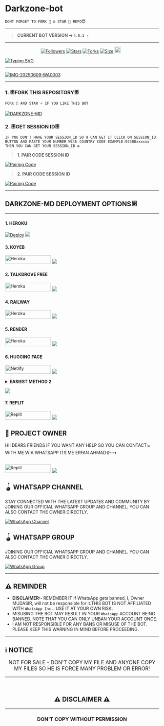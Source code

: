 # Darkzone-bot
```
DONT FORGET TO FORK 🍴 & STAR 🌟 REPO😇
```
---

> **CURRENT BOT VERSION ➜ `4.5.1 ⚡`**
---





  <p align="center">
<a href="https://github.com/mrfrank-ofc/followers"><img title="Followers" src="https://img.shields.io/github/followers/saasipro?color=blue&style=flat-square"></a>
<a href="https://github.com/saasipro/Darkzone-bot/stargazers/"><img title="Stars" src="https://img.shields.io/github/stars/saasipro/Darkzone-bot?color=blue&style=flat-square"></a>
<a href="https://github.com/saasipro/Darkzone-bot/network/members"><img title="Forks" src="https://img.shields.io/github/forks/saasipro/Darkzone-bot?color=blue&style=flat-square"></a>
<a href="https://github.com/saasipro/Darkzone-bot/"><img title="Size" src="https://img.shields.io/github/repo-size/saasipro/Darkzone-bot?style=flat-square&color=green"></a>
<a href="https://github.com/saasipro/Darkzone-bot/graphs/commit-activity"><img height="20" src="https://img.shields.io/badge/Maintained%3F-yes-green.svg"></a>&nbsp;&nbsp;
</p>
<p align='center'>
</p>

<a href="https://git.io/typing-svg"><img src="https://readme-typing-svg.demolab.com?font=Black+Ops+One&size=50&pause=1000&color=1BAFBAFF&center=true&width=810&height=100&lines=+THANKS FOR CHOOSING+ALI-MD;MULTI+DEVICE+WHATSAPP+BOT;CREATED+BY+ALI+INXIDE" alt="Typing SVG" /></a>
  </p>
  
--- 

<a href=""><img src="https://i.ibb.co/3mDHwhCn/IMG-20250609-WA0003.jpg" alt="IMG-20250609-WA0003" border="0" /></a>
***




### 1. 𐃁FORK THIS REPOSITORY𐃁

`FORK 🍴 AND STAR ⭐ IF YOU LIKE THIS BOT`

  <a href="https://github.com/mudassirtanveer/NOBITA-MD/edit/main/fork"><img title="DARKZONE-MD" src="https://img.shields.io/badge/FORK-DARKZONE%20MD-BOTh?color=indigo&style=for-the-badge&logo=stackshare"></a>
  
### 2. 𐃁GET SESSION ID𐃁 

`IF YOU DON'T HAVE YOUR SESSION_ID SO U CAN GET IT CLICK ON SESSION_ID BUTTON AND PASTE YOUR NUMBER With COUNTRY CODE EXAMPLE:92300xxxxxx THEN YOU CAN GET YOUR SESSION_ID ✠`


> **1. PAIR CODE SESSION ID**

<a href='https://ali-md-pair.onrender.com/' target="_blank">
  <img alt='Pairing Code' src='https://img.shields.io/badge/Get%20Pairing%20Code-orange?style=for-the-badge&logo=opencv&logoColor=black'/>
</a>
<br> 

> **2. PAIR CODE SESSION ID**

<a href='https://stark-ali-pair.onrender.com/' target="_blank">
  <img alt='Pairing Code' src='https://img.shields.io/badge/Get%20Pairing%20Code-darkpink?style=for-the-badge&logo=opencv&logoColor=black'/>
</a>
<br> 



---

### <h2 align="">DARKZONE-MD DEPLOYMENT OPTIONS𐃁</h2>

---

### <h4 align="">1. HEROKU</h4>
<p style="text-align: center; font-size: 1.2em;">


[![Deploy](https://www.herokucdn.com/deploy/button.svg)](https://dashboard.heroku.com/new?template=https%3A%2F%2Fgithub.com%2Fsaasipro%2FDarkzone-bot)
<a><img src='https://i.imgur.com/LyHic3i.gif'/></a>

### <h4 align="">3. KOYEB</h4>
<p style="text-align: center; font-size: 1.2em;">

<p align="">
<a href='https://app.koyeb.com/services/deploy?type=git&repository=itx-alii-raza/ALI-MD&ports=3000&env[PREFIX]=.&env[SESSION_ID]=&env[ALWAYS_ONLINE]=false&env[MODE]=public&env[AUTO_STATUS_MSG]=Seen%20status%20by%20ALI-MD&env[AUTO_STATUS_REPLY]=false&env[AUTO_STATUS_SEEN]=true&env[AUTO_TYPING]=false&env[ANTI_LINK]=true&env[AUTO_REACT]=false&env[READ_MESSAGE]=false' target="_blank"><img alt='Heroku' src='https://img.shields.io/badge/-koyeb ‎ deploy-FF009D?style=for-the-badge&logo=koyeb&logoColor=white'/< width=150 height=28/p></a>
<a><img src='https://i.imgur.com/LyHic3i.gif'/></a>

### <h4 align="">2. TALKDROVE FREE</h4>
<p style="text-align: center; font-size: 1.2em;">
  
<p align="">
<a href='https://talkdrove.com/share-bot/11' target="_blank"><img alt='Heroku' src='https://img.shields.io/badge/-TalkDrove ‎Deploy-6971FF?style=for-the-badge&logo=Github&logoColor=white'/< width=150 height=28/p></a>
  <a><img src='https://i.imgur.com/LyHic3i.gif'/></a>

### <h4 align="">4. RAILWAY</h4>
<p style="text-align: center; font-size: 1.2em;">

<p align="">
<a href='https://railway.app/new' target="_blank"><img alt='Heroku' src='https://img.shields.io/badge/-railway deploy-FF8700?style=for-the-badge&logo=railway&logoColor=white'/< width=150 height=28/p></a>
<a><img src='https://i.imgur.com/LyHic3i.gif'/></a>

### <h4 align="">5. RENDER</h4>
<p style="text-align: center; font-size: 1.2em;">
  
<p align="">
<a href='https://render.com/deploy?repo=https://github.com/itx-alii-raza/ALI-MD.git' target="_blank"><img alt='Heroku' src='https://img.shields.io/badge/-Render deploy-black?style=for-the-badge&logo=render&logoColot=white'/< width=150 height=28/p></a>
<a><img src='https://i.imgur.com/LyHic3i.gif'/></a>

### <h4 align="">6. HUGGING FACE</h4>
<p style="text-align: center; font-size: 1.2em;">
  
<p align="">
<a href='https://app.netlify.com/' target="_blank"><img alt='Netlify' src='https://img.shields.io/badge/-Netlify Deploy-CC00FF?style=for-the-badge&logo=huggingface&logoColor=white'/< width=150 height=28/p></a> </a>
<a><img src='https://i.imgur.com/LyHic3i.gif'/></a>
<details>
  
<b><strong><summary align="" style="color: Yello;">EASIEST METHOD 2</summary></strong></b>
<p style="text-align: center; font-size: 1.2em;">
 

## <h3 align=""> HOW TO DEPLOY ON HUGGING FACE</h3>
<h6 align-"center">
*❄️ Deploy ali-md On Hugging Face For Free !*

`Specs :`
- v2 CPU
- 16GB RAM

> `Steps to deploy`

`Step 1`
1. Go to hugginface.co/join and create an account and verify your email too.

`Step 2`
1. Go to https://huggingface.co/spaces/itx-alii-raza/ALI-MD

2. Tap on *three dots* _(as shown in image)_

3. Tap on *duplicate space* _(as shown in image)_

`Step 3`
1. Fill your details, e.g., Session ID, Bot Name, owner number etc...

2. Tap on *duplicate space shown below*

```After that wait 10 seconds & your have deployed it successfuly  for free 24/7```

> CREDITS PIKABOTZ🎐

*ᴘᴏᴡᴇʀᴇᴅ ʙʏ ᴍʀ ꜰʀᴀɴᴋ ᴏꜰᴄ*</h6>

</details>

<a><img src='https://i.imgur.com/LyHic3i.gif'/></a>


### <h4 align="">7. REPLIT</h4>
<p style="text-align: center; font-size: 1.2em;">

<p align="">
<a href='https://replit.com/~' target="_blank"><img alt='Replit' src='https://img.shields.io/badge/-Replit Deploy-1976D2?style=for-the-badge&logo=replit&logoColor=white'/< width=150 height=28/p></a> </a>
<a><img src='https://i.imgur.com/LyHic3i.gif'/></a>


## 👑 PROJECT OWNER 
HII DEARS FRIENDS IF YOU WANT ANY HELP SO YOU CAN CONTACT↘︎ WITH ME WIA WHATSAPP ITS ME ERFAN AHMAD࿐➺

<p align="">
<a href='https://wa.me/+923376156638?text=*HELLO+MUDASIR+ɪ+ɴᴇᴇᴅ+ʜᴇʟᴘ!.+ɪ+ᴍᴇssᴀɢᴇᴅ+ʏᴏᴜ+ғʀᴏᴍ+NOBITA-MD+ʀᴇᴘᴏ!!*' target="_blank"><img alt='Replit' src='https://img.shields.io/badge/ Whatsapp -25D366?style=for-the-badge&logo=whatsapp&logoColor=white'/< width=150 height=28/p></a> </a>
<a><img src='https://i.imgur.com/LyHic3i.gif'/></a>


## 🪀 WHATSAPP CHANNEL 
STAY CONNECTED WITH THE LATEST UPDATES AND COMMUNITY BY JOINING OUR OFFICIAL WHATSAPP GROUP AND CHANNEL. YOU CAN ALSO CONTACT THE OWNER DIRECTLY.

[![WhatsApp Channel](https://img.shields.io/badge/JOIN-WHATSAAP%20CHANNEL-25D366?style=for-the-badge&logo=whatsapp)](https://whatsapp.com/channel/0029Vb62xsP2f3EMTDwehu2z)

## 🪀 WHATSAPP GROUP
JOINING OUR OFFICIAL WHATSAPP GROUP AND CHANNEL. YOU CAN ALSO CONTACT THE OWNER DIRECTLY.

[![WhatsApp Group](https://img.shields.io/badge/JOIN-WHATSAAP%20GROUP-25D366?style=for-the-badge&logo=whatsapp)](https://chat.whatsapp.com/H27rbX1EFLEJoQPrQD4WiO)

 


***

## <h2 align="left">⚠️ REMINDER </h2>
<p style="text-align: center; font-size: 1.2em;">

- **DISCLAIMER:**- REMEMBER IT If WhatsApp gets banned, I, Owner MUDASIR, will not be responsible for it.THIS BOT IS NOT AFFILIATED WITH `WhatsApp Inc.`. USE IT AT YOUR OWN RISK.
- MISUSING THE BOT MAY RESULT IN YOUR `WhatsApp` ACCOUNT BEING BANNED. NOTE THAT YOU CAN ONLY UNBAN YOUR ACCOUNT ONCE.
- I AM NOT RESPONSIBLE FOR ANY BANS OR MISUSE OF THE BOT. PLEASE KEEP THIS WARNING IN MIND BEFORE PROCEEDING.

---

<h2 align="left">ℹ️ NOTICE</h2>
<p style="text-align: center; font-size: 1.2em;">
  NOT FOR SALE - DON'T COPY MY FILE AND ANYONE COPY MY FILES SO HE IS FORCE MANY PROBLEM OR ERROR!</p>
  
---

 <br>
<h2 align="center"> ⚠️ DISCLAIMER ⚠️
 </h2>
 
 ---

<h3 align="center"> DON'T COPY WITHOUT PERMISSION 
</h3>

<br>

